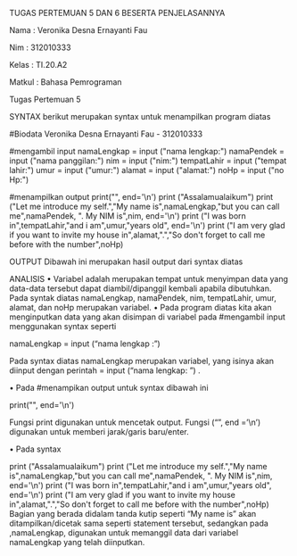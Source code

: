TUGAS PERTEMUAN 5 DAN 6 BESERTA PENJELASANNYA

Nama : Veronika Desna Ernayanti Fau

Nim : 312010333

Kelas : TI.20.A2

Matkul : Bahasa Pemrograman

Tugas Pertemuan 5



SYNTAX
berikut merupakan syntax untuk menampilkan program diatas

#Biodata Veronika Desna Ernayanti Fau - 312010333

#mengambil input
namaLengkap = input ("nama lengkap:")
namaPendek = input ("nama panggilan:")
nim = input ("nim:")
tempatLahir = input ("tempat lahir:")
umur = input ("umur:")
alamat = input ("alamat:")
noHp = input ("no Hp:")

#menampilkan output
print("", end='\n')
print ("Assalamualaikum")
print ("Let me introduce my self.","My name is",namaLengkap,"but you can call me",namaPendek, ". My NIM is",nim, end='\n')
print ("I was born in",tempatLahir,"and i am",umur,"years old", end='\n')
print ("I am very glad if you want to invite my house in",alamat,".","So don't forget to call me before with the number",noHp)


OUTPUT
Dibawah ini merupakan hasil output dari syntax diatas



ANALISIS
• Variabel adalah merupakan tempat untuk menyimpan data yang data-data tersebut dapat diambil/dipanggil kembali apabila dibutuhkan. Pada syntak diatas namaLengkap, namaPendek, nim, tempatLahir, umur, alamat, dan noHp merupakan variabel.
• Pada program diatas kita akan menginputkan data yang akan disimpan di variabel pada #mengambil input menggunakan syntax seperti

namaLengkap = input (“nama lengkap :”)

Pada syntax diatas namaLengkap merupakan variabel, yang isinya akan diinput dengan perintah = input (“nama lengkap: ”) .

• Pada #menampikan output untuk syntax dibawah ini

print("", end='\n')

Fungsi print digunakan untuk mencetak output.
Fungsi (“”, end =’\n’) digunakan untuk memberi jarak/garis baru/enter.

• Pada syntax

print ("Assalamualaikum")
print ("Let me introduce my self.","My name is",namaLengkap,"but you can call me",namaPendek, ". My NIM is",nim, end='\n')
print ("I was born in",tempatLahir,"and i am",umur,"years old", end='\n')
print ("I am very glad if you want to invite my house in",alamat,".","So don't forget to call me before with the number",noHp)
Bagian yang berada didalam tanda kutip seperti “My name is” akan ditampilkan/dicetak sama seperti statement tersebut, sedangkan pada ,namaLengkap, digunakan untuk memanggil data dari variabel namaLengkap yang telah diinputkan.
